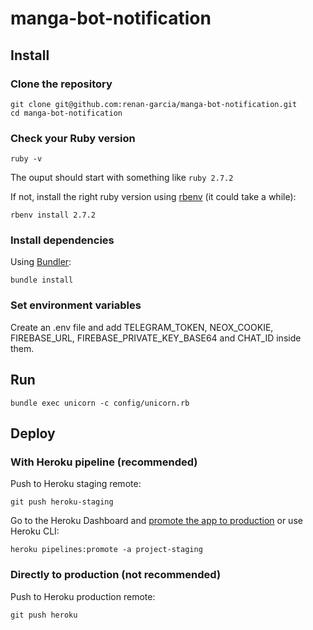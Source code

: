 # manga-bot-notification

## Install

### Clone the repository

```shell
git clone git@github.com:renan-garcia/manga-bot-notification.git
cd manga-bot-notification
```

### Check your Ruby version

```shell
ruby -v
```

The ouput should start with something like `ruby 2.7.2`

If not, install the right ruby version using [rbenv](https://github.com/rbenv/rbenv) (it could take a while):

```shell
rbenv install 2.7.2
```

### Install dependencies

Using [Bundler](https://github.com/bundler/bundler):

```shell
bundle install
```

### Set environment variables

Create an .env file and add TELEGRAM_TOKEN, NEOX_COOKIE, FIREBASE_URL, FIREBASE_PRIVATE_KEY_BASE64 and CHAT_ID inside them.

## Run

```shell
bundle exec unicorn -c config/unicorn.rb
```

## Deploy

### With Heroku pipeline (recommended)

Push to Heroku staging remote:

```shell
git push heroku-staging
```

Go to the Heroku Dashboard and [promote the app to production](https://devcenter.heroku.com/articles/pipelines) or use Heroku CLI:

```shell
heroku pipelines:promote -a project-staging
```

### Directly to production (not recommended)

Push to Heroku production remote:

```shell
git push heroku
```
